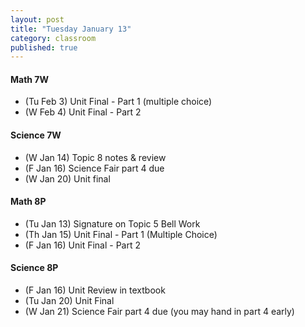 ```yaml
---
layout: post
title: "Tuesday January 13"
category: classroom
published: true
---
```


#### Math 7W
* (Tu Feb 3) Unit Final - Part 1 (multiple choice)
* (W Feb 4) Unit Final - Part 2 

#### Science 7W
* (W Jan 14) Topic 8 notes & review
* (F Jan 16) Science Fair part 4 due
* (W Jan 20) Unit final

#### Math 8P
* (Tu Jan 13) Signature on Topic 5 Bell Work
* (Th Jan 15) Unit Final - Part 1 (Multiple Choice)
* (F Jan 16) Unit Final - Part 2 

#### Science 8P
* (F Jan 16) Unit Review in textbook
* (Tu Jan 20) Unit Final
* (W Jan 21) Science Fair part 4 due (you may hand in part 4 early)
